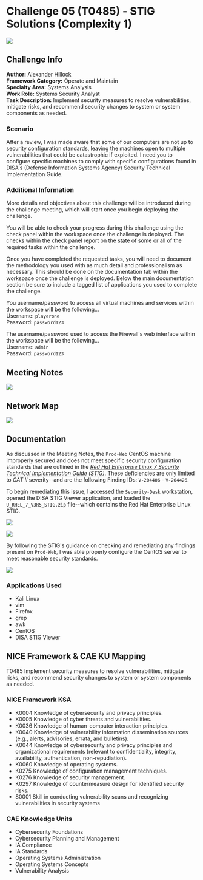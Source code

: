 # Challenge 05 (T0485) - STIG Solutions (Complexity 1)
![](../images/challenge05/NICEChall5.png)

## Challenge Info
**Author:** Alexander Hillock<br>
**Framework Category:** Operate and Maintain<br>
**Specialty Area:** Systems Analysis<br>
**Work Role:** Systems Security Analyst<br>
**Task Description:** Implement security measures to resolve vulnerabilities, mitigate risks, and recommend security changes to system or system components as needed. 

### Scenario
After a review, I was made aware that some of our computers are not up to security configuration standards, leaving the machines open to multiple vulnerabilities that could be catastrophic if exploited. I need you to configure specific machines to comply with specific configurations found in DISA's (Defense Information Systems Agency) Security Technical Implementation Guide.

### Additional Information
More details and objectives about this challenge will be introduced during the challenge meeting, which will start once you begin deploying the challenge.

You will be able to check your progress during this challenge using the check panel within the workspace once the challenge is deployed. The checks within the check panel report on the state of some or all of the required tasks within the challenge.

Once you have completed the requested tasks, you will need to document the methodology you used with as much detail and professionalism as necessary. This should be done on the documentation tab within the workspace once the challenge is deployed. Below the main documentation section be sure to include a tagged list of applications you used to complete the challenge.

You username/password to access all virtual machines and services within the workspace will be the following...<br>
Username: `playerone`<br>
Password: `password123`

The username/password used to access the Firewall's web interface within the workspace will be the following...<br>
Username: `admin`<br>
Password: `password123`

## Meeting Notes
![](../images/challenge05/meeting_notes.png)

## Network Map
![](../images/challenge05/OM2-map.jpg)

## Documentation
As discussed in the Meeting Notes, the `Prod-Web` CentOS machine improperly secured and does not meet specific security configuration standards that are outlined in the [*Red Hat Enterprise Linux 7 Security Technical Implementation Guide (STIG)*](https://stigviewer.com/stig/red_hat_enterprise_linux_7/2021-12-02/). These deficiencies are only limited to *CAT II* severity--and are the following Finding IDs: `V-204406` - `V-204426`.

To begin remediating this issue, I accessed the `Security-Desk` workstation, opened the DISA STIG Viewer application, and loaded the `U_RHEL_7_V3R5_STIG.zip` file--which contains the Red Hat Enterprise Linux STIG.

![](../images/challenge05/screenshot00.png)

![](../images/challenge05/screenshot02.png)

By following the STIG's guidance on checking and remediating any findings present on `Prod-Web`, I was able properly configure the CentOS server to meet reasonable security standards.

![](../images/challenge05/screenshot04.png)

### Applications Used
- Kali Linux
- vim
- Firefox
- grep
- awk
- CentOS
- DISA STIG Viewer

## NICE Framework & CAE KU Mapping
T0485 Implement security measures to resolve vulnerabilities, mitigate risks, and recommend security changes to system or system components as needed.

### NICE Framework KSA
- K0004 Knowledge of cybersecurity and privacy principles.
- K0005 Knowledge of cyber threats and vulnerabilities.
- K0036 Knowledge of human-computer interaction principles.
- K0040 Knowledge of vulnerability information dissemination sources (e.g., alerts, advisories, errata,
and bulletins).
- K0044 Knowledge of cybersecurity and privacy principles and organizational requirements (relevant to confidentiality, integrity, availability, authentication, non-repudiation).
- K0060 Knowledge of operating systems.
- K0275 Knowledge of configuration management techniques.
- K0276 Knowledge of security management.
- K0297 Knowledge of countermeasure design for identified security risks.
- S0001 Skill in conducting vulnerability scans and recognizing vulnerabilities in security systems

### CAE Knowledge Units
- Cybersecurity Foundations
- Cybersecurity Planning and Management
- IA Compliance
- IA Standards
- Operating Systems Administration
- Operating Systems Concepts
- Vulnerability Analysis
